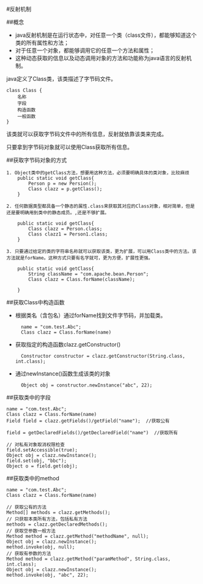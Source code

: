 #反射机制

##概念

* java反射机制是在运行状态中，对任意一个类（class文件），都能够知道这个类的所有属性和方法；
* 对于任意一个对象，都能够调用它的任意一个方法和属性；
* 这种动态获取的信息以及动态调用对象的方法和功能称为java语言的反射机制。

java定义了Class类，该类描述了字节码文件。

	class Class {
		名称
		字段
		构造函数
		一般函数
	}
	
该类就可以获取字节码文件中的所有信息，反射就依靠该类来完成。

只要拿到字节码对象就可以使用Class获取所有信息。

##获取字节码对象的方式

	1. Object类中的getClass方法，想要用这种方法，必须要明确具体的类对象，比较麻烦
		public static void getClass{
			Person p = new Persion();
			Class clazz = p.getClass();
		}
		
	2. 任何数据类型都具备一个静态的属性.class来获取其对应的Class对象，相对简单，但是还是要明确用到类中的静态成员。,还是不够扩展。
	
		public static void getClass{
			Class clazz = Person.class;
			Class clazz1 = Person1.class;
		}

	3. 只要通过给定的类的字符串名称就可以获取该类，更为扩展，可以用Class类中的方法。该方法就是forName。这种方式只要有名字就可，更为方便，扩展性更强。
	
		public static void getClass{
			String className = "com.apache.bean.Person";
			Class clazz = Class.forName(className);
			
		}

##获取Class中构造函数

* 根据类名（含包名）通过forName找到文件字节码，并加载类。

		name = "com.test.Abc";
		Class clazz = Class.forName(name)

* 获取指定的构造函数clazz.getConstructor()

		Constructor constructor = clazz.getConstructor(String.class, int.class);

* 通过newInstance()函数生成该类的对象

		Object obj = constructor.newInstance("abc", 22);
		
		
##获取类中的字段

	name = "com.test.Abc";
	Class clazz = Class.forName(name)
	Field field = clazz.getFields()/getField("name");  //获取公有
	
	field = getDeclaredFields()/getDeclaredField("name")  //获取所有

	// 对私有对象取消权限检查
	field.setAccessible(true);
	Object obj = clazz.newInstance();
	field.set(obj, "bbc");
	Object o = field.get(obj);
	
##获取类中的method

	name = "com.test.Abc";
	Class clazz = Class.forName(name)

	// 获取公有的方法
	Method[] methods = clazz.getMethods();
	// 只获取本类所有方法，包括私有方法
	methods = clazz.getDeclaredMethods();
	// 获取空参数一般方法
	Method method = clazz.getMethod("methodName", null);
	Object obj = clazz.newInstance();
	method.invoke(obj, null);
	// 获取有参数的方法
	Method method = clazz.getMethod("paramMethod", String.class, int.class);
	Object obj = clazz.newInstance();
	method.invoke(obj, "abc", 22);
	
	
	
	
	
	
	
	
	
	
		
	